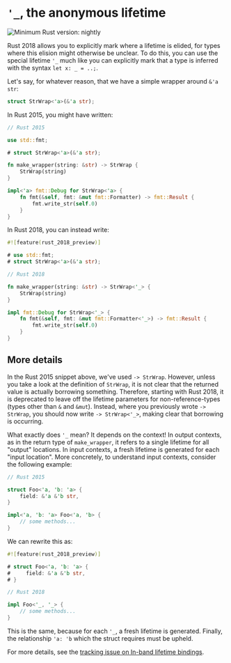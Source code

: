 # `'_`, the anonymous lifetime

![Minimum Rust version: nightly](https://img.shields.io/badge/Minimum%20Rust%20Version-nightly-red.svg)

Rust 2018 allows you to explicitly mark where a lifetime is elided, for types
where this elision might otherwise be unclear. To do this, you can use the
special lifetime `'_` much like you can explicitly mark that a type is inferred
with the syntax `let x: _ = ..;`.

Let's say, for whatever reason, that we have a simple wrapper around `&'a str`:

```rust
struct StrWrap<'a>(&'a str);
```

In Rust 2015, you might have written:

```rust
// Rust 2015

use std::fmt;

# struct StrWrap<'a>(&'a str);

fn make_wrapper(string: &str) -> StrWrap {
    StrWrap(string)
}

impl<'a> fmt::Debug for StrWrap<'a> {
    fn fmt(&self, fmt: &mut fmt::Formatter) -> fmt::Result {
        fmt.write_str(self.0)
    }
}
```

In Rust 2018, you can instead write:

```rust
#![feature(rust_2018_preview)]

# use std::fmt;
# struct StrWrap<'a>(&'a str);

// Rust 2018

fn make_wrapper(string: &str) -> StrWrap<'_> {
    StrWrap(string)
}

impl fmt::Debug for StrWrap<'_> {
    fn fmt(&self, fmt: &mut fmt::Formatter<'_>) -> fmt::Result {
        fmt.write_str(self.0)
    }
}
```

## More details

In the Rust 2015 snippet above, we've used `-> StrWrap`. However, unless you take
a look at the definition of `StrWrap`, it is not clear that the returned value
is actually borrowing something. Therefore, starting with Rust 2018, it is
deprecated to leave off the lifetime parameters for non-reference-types (types
other than `&` and `&mut`). Instead, where you previously wrote `-> StrWrap`,
you should now write `-> StrWrap<'_>`, making clear that borrowing is occurring.

What exactly does `'_` mean? It depends on the context!
In output contexts, as in the return type of `make_wrapper`,
it refers to a single lifetime for  all "output" locations.
In input contexts, a fresh lifetime is generated for each "input location".
More concretely, to understand input contexts, consider the following example:

```rust
// Rust 2015

struct Foo<'a, 'b: 'a> {
    field: &'a &'b str,
}

impl<'a, 'b: 'a> Foo<'a, 'b> {
    // some methods...
}
```

We can rewrite this as:

```rust
#![feature(rust_2018_preview)]

# struct Foo<'a, 'b: 'a> {
#     field: &'a &'b str,
# }

// Rust 2018

impl Foo<'_, '_> {
    // some methods...
}
```

This is the same, because for each `'_`, a fresh lifetime is generated.
Finally, the relationship `'a: 'b` which the struct requires must be upheld.

For more details, see the [tracking issue on In-band lifetime bindings](https://github.com/rust-lang/rust/issues/44524).